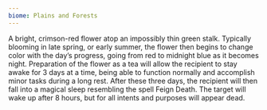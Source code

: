 ```yaml
---
biome: Plains and Forests
---
```

A bright, crimson-red flower atop an impossibly thin green stalk. Typically blooming in late spring, or early summer, the flower then begins to change color with the day’s progress, going from red to midnight blue as it becomes night. Preparation of the flower as a tea will allow the recipient to stay awake for 3 days at a time, being able to function normally and accomplish minor tasks during a long rest. After these three days, the recipient will then fall into a magical sleep resembling the spell Feign Death. The target will wake up after 8 hours, but for all intents and purposes will appear dead. 

